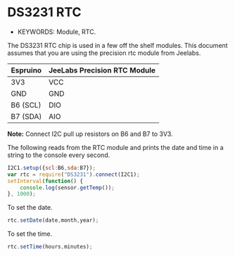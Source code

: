 <!--- Copyright (c) 2014 Peter Clarke. See the file LICENSE for copying permission. -->

DS3231 RTC
=======================

* KEYWORDS: Module, RTC.

The DS3231 RTC chip is used in a few off the shelf modules.  This document assumes that you are using the precision rtc module from Jeelabs.

| Espruino | JeeLabs Precision RTC Module |
|----------|------------------------------|
| 3V3 | VCC |
| GND | GND |
| B6 (SCL) | DIO |
| B7 (SDA) | AIO |

**Note:** Connect I2C pull up resistors on B6 and B7 to 3V3.

The following reads from the RTC module and prints the date and time in a string to the console every second.
```Javascript
I2C1.setup({scl:B6,sda:B7});
var rtc = require("DS3231").connect(I2C1);
setInterval(function() {
	console.log(sensor.getTemp());
}, 1000);
```

To set the date.
```Javascript
rtc.setDate(date,month,year);
```

To set the time.
```Javascript
rtc.setTime(hours,minutes);
```

